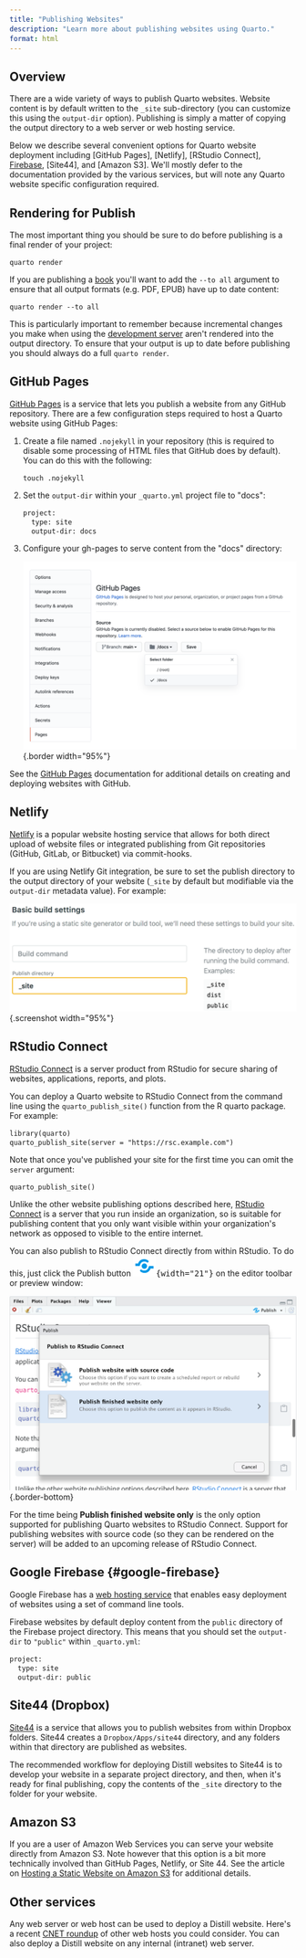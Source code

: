 ```yaml
---
title: "Publishing Websites"
description: "Learn more about publishing websites using Quarto."
format: html
---
```


## Overview

There are a wide variety of ways to publish Quarto websites. Website content is by default written to the `_site` sub-directory (you can customize this using the `output-dir` option). Publishing is simply a matter of copying the output directory to a web server or web hosting service.

Below we describe several convenient options for Quarto website deployment including [GitHub Pages], [Netlify], [RStudio Connect], [Firebase](#google-firebase), [Site44], and [Amazon S3]. We'll mostly defer to the documentation provided by the various services, but will note any Quarto website specific configuration required.

## Rendering for Publish

The most important thing you should be sure to do before publishing is a final render of your project:

``` {.bash}
quarto render
```

If you are publishing a [book](../books/book-basidcs.md) you'll want to add the `--to all` argument to ensure that all output formats (e.g. PDF, EPUB) have up to date content:

``` {.bash}
quarto render --to all
```

This is particularly important to remember because incremental changes you make when using the [development server](website-basics.md#workflow) aren't rendered into the output directory. To ensure that your output is up to date before publishing you should always do a full `quarto render`.

## GitHub Pages

[GitHub Pages](https://pages.github.com/) is a service that lets you publish a website from any GitHub repository. There are a few configuration steps required to host a Quarto website using GitHub Pages:

1.  Create a file named `.nojekyll` in your repository (this is required to disable some processing of HTML files that GitHub does by default). You can do this with the following:

    ``` {.bash}
    touch .nojekyll
    ```

2.  Set the `output-dir` within your `_quarto.yml` project file to "docs":

    ``` {.yaml}
    project:
      type: site
      output-dir: docs
    ```

3.  Configure your gh-pages to serve content from the "docs" directory:

    ![](images/gh-pages-config.png){.border width="95%"}

See the [GitHub Pages](https://pages.github.com/) documentation for additional details on creating and deploying websites with GitHub.

## Netlify

[Netlify](https://www.netlify.com/) is a popular website hosting service that allows for both direct upload of website files or integrated publishing from Git repositories (GitHub, GitLab, or Bitbucket) via commit-hooks.

If you are using Netlify Git integration, be sure to set the publish directory to the output directory of your website (`_site` by default but modifiable via the `output-dir` metadata value). For example:

![](images/netlify-publish-dir.png){.screenshot width="95%"}

## RStudio Connect

[RStudio Connect](https://www.rstudio.com/products/connect/) is a server product from RStudio for secure sharing of websites, applications, reports, and plots.

You can deploy a Quarto website to RStudio Connect from the command line using the `quarto_publish_site()` function from the R quarto package. For example:

``` {.r}
library(quarto)
quarto_publish_site(server = "https://rsc.example.com")
```

Note that once you've published your site for the first time you can omit the `server` argument:

``` {.r}
quarto_publish_site()
```

Unlike the other website publishing options described here, [RStudio Connect](https://www.rstudio.com/products/connect/) is a server that you run inside an organization, so is suitable for publishing content that you only want visible within your organization's network as opposed to visible to the entire internet.

You can also publish to RStudio Connect directly from within RStudio. To do this, just click the Publish button <kbd>![](images/publish-button.png){width="21"}</kbd> on the editor toolbar or preview window:

![](images/rstudio-publish.png){.border-bottom}

For the time being **Publish finished website only** is the only option supported for publishing Quarto websites to RStudio Connect. Support for publishing websites with source code (so they can be rendered on the server) will be added to an upcoming release of RStudio Connect.

## Google Firebase {#google-firebase}

Google Firebase has a [web hosting service](https://firebase.google.com/docs/hosting/quickstart) that enables easy deployment of websites using a set of command line tools.

Firebase websites by default deploy content from the `public` directory of the Firebase project directory. This means that you should set the `output-dir` to `"public"` within `_quarto.yml`:

``` {.yaml}
project:
  type: site
  output-dir: public
```

## Site44 (Dropbox)

[Site44](https://www.site44.com/) is a service that allows you to publish websites from within Dropbox folders. Site44 creates a `Dropbox/Apps/site44` directory, and any folders within that directory are published as websites.

The recommended workflow for deploying Distill websites to Site44 is to develop your website in a separate project directory, and then, when it's ready for final publishing, copy the contents of the `_site` directory to the folder for your website.

## Amazon S3

If you are a user of Amazon Web Services you can serve your website directly from Amazon S3. Note however that this option is a bit more technically involved than GitHub Pages, Netlify, or Site 44. See the article on [Hosting a Static Website on Amazon S3](https://docs.aws.amazon.com/AmazonS3/latest/dev/WebsiteHosting.html) for additional details.

## Other services

Any web server or web host can be used to deploy a Distill website. Here's a recent [CNET roundup](https://www.cnet.com/web-hosting/) of other web hosts you could consider. You can also deploy a Distill website on any internal (intranet) web server.
